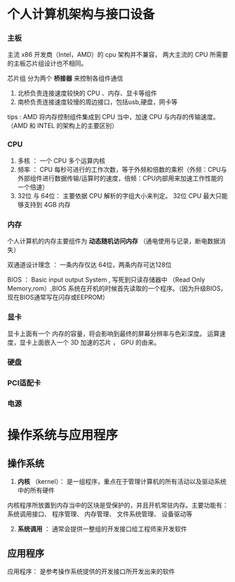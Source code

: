 # 个人计算机架构与接口设备

### 主板
主流 x86 开发商（Intel，AMD）的 cpu 架构并不兼容， 两大主流的 CPU 所需要的主板芯片组设计也不相同。

芯片组 分为两个 **桥接器** 来控制各组件通信

1. 北桥负责连接速度较快的 CPU 、内存、显卡等组件
2. 南桥负责连接速度较慢的周边接口，包括usb,硬盘，网卡等

tips : AMD 将内存控制组件集成到 CPU 当中，加速 CPU 与内存的传输速度。（AMD 和 INTEL 的架构上的主要区别）

### CPU 
1. 多核 ： 一个 CPU 多个运算内核
2. 频率 ： CPU 每秒可进行的工作次数，等于外频和倍数的乘积（外频：CPU与外部组件进行数据传输/运算时的速度，倍频：CPU内部用来加速工作性能的一个倍速）
3. 32位 与 64位： 主要依据 CPU 解析的字组大小来判定。 32位 CPU 最大只能够支持到 4GB 内存

### 内存
个人计算机的内存主要组件为 **动态随机访问内存** （通电使用与记录，断电数据消失）

双通道设计理念 ： 一条内存仅达 64位，两条内存可达128位

BIOS ： Basic input output System , 写死到只读存储器中 （Read Only Memory,rom）,BIOS 系统在开机的时候首先读取的一个程序。（因为升级BIOS，现在BIOS通常写在闪存或EEPROM）


### 显卡
显卡上面有一个 内存的容量，将会影响到最终的屏幕分辨率与色彩深度。
运算速度，显卡上面嵌入一个 3D 加速的芯片 ， GPU 的由来。

### 硬盘
### PCI适配卡
### 电源

# 操作系统与应用程序
## 操作系统
1. **内核** （kernel）： 是一组程序，重点在于管理计算机的所有活动以及驱动系统中的所有硬件

内核程序所放置到内存当中的区块是受保护的，并且开机常驻内存。主要功能有： 系统调用接口、 程序管理、 内存管理、 文件系统管理、 设备驱动等

2. **系统调用** ： 通常会提供一整组的开发接口给工程师来开发软件
## 应用程序
应用程序： 是参考操作系统提供的开发接口所开发出来的软件
